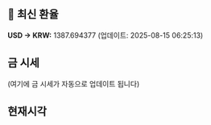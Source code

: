 
## 💱 최신 환율
<!-- EXCHANGE_RATE_START -->
**USD → KRW:** 1387.694377 (업데이트: 2025-08-15 06:25:13)
<!-- EXCHANGE_RATE_END -->

## 금 시세
<!-- GOLD_PRICE_START -->
(여기에 금 시세가 자동으로 업데이트 됩니다)
<!-- GOLD_PRICE_END -->

## 현재시각
